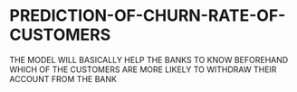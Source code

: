 # PREDICTION-OF-CHURN-RATE-OF-CUSTOMERS
THE MODEL WILL BASICALLY HELP THE BANKS TO KNOW BEFOREHAND WHICH OF THE CUSTOMERS ARE MORE LIKELY TO WITHDRAW THEIR ACCOUNT FROM THE BANK
